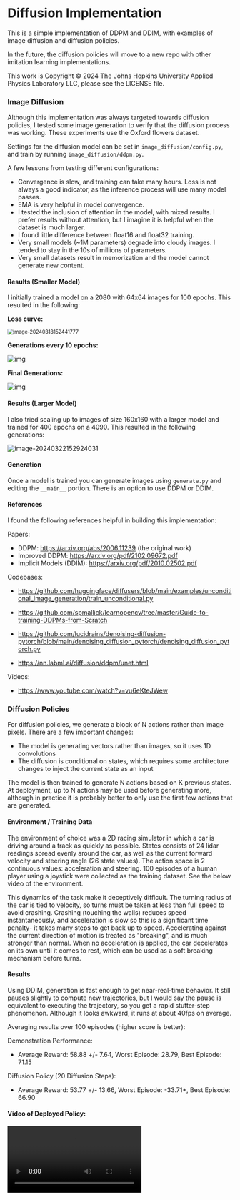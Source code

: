 # Diffusion Implementation

This is a simple implementation of DDPM and DDIM, with examples of image diffusion and diffusion policies.

In the future, the diffusion policies will move to a new repo with other imitation learning implementations.

This work is Copyright © 2024 The Johns Hopkins University Applied Physics Laboratory LLC, please see the LICENSE file.



### Image Diffusion

Although this implementation was always targeted towards diffusion policies, I tested some image generation to verify that the diffusion process was working. These experiments use the Oxford flowers dataset.

Settings for the diffusion model can be set in `image_diffusion/config.py`, and train by running `image_diffusion/ddpm.py`.

A few lessons from testing different configurations:

- Convergence is slow, and training can take many hours. Loss is not always a good indicator, as the inference process will use many model passes.
- EMA is very helpful in model convergence.
- I tested the inclusion of attention in the model, with mixed results. I prefer results without attention, but I imagine it is helpful when the dataset is much larger.
- I found little difference between float16 and float32 training.
- Very small models (~1M parameters) degrade into cloudy images. I tended to stay in the 10s of millions of parameters.
- Very small datasets result in memorization and the model cannot generate new content.



#### Results (Smaller Model)

I initially trained a model on a 2080 with 64x64 images for 100 epochs. This resulted in the following:

**Loss curve:**

<img src="./assets/image-20240318152441777.png" alt="image-20240318152441777" style="zoom:80%;" />

**Generations every 10 epochs:**

![img](./assets/image-20240318152349184.png)

**Final Generations:**

![img](./assets/generations_epoch_100_no_attn.png)



#### Results (Larger Model)

I also tried scaling up to images of size 160x160 with a larger model and trained for 400 epochs on a 4090. This resulted in the following generations:

![image-20240322152924031](./assets/image-20240322152924031.png)



#### Generation

Once a model is trained you can generate images using `generate.py` and editing the `__main__` portion. There is an option to use DDPM or DDIM.



#### References

I found the following references helpful in building this implementation:

Papers:

- DDPM: https://arxiv.org/abs/2006.11239 (the original work)
- Improved DDPM: https://arxiv.org/pdf/2102.09672.pdf
- Implicit Models (DDIM): https://arxiv.org/pdf/2010.02502.pdf

Codebases:

- https://github.com/huggingface/diffusers/blob/main/examples/unconditional_image_generation/train_unconditional.py

- https://github.com/spmallick/learnopencv/tree/master/Guide-to-training-DDPMs-from-Scratch

- https://github.com/lucidrains/denoising-diffusion-pytorch/blob/main/denoising_diffusion_pytorch/denoising_diffusion_pytorch.py

- https://nn.labml.ai/diffusion/ddpm/unet.html

Videos:

- https://www.youtube.com/watch?v=vu6eKteJWew



### Diffusion Policies

For diffusion policies, we generate a block of N actions rather than image pixels. There are a few important changes:

- The model is generating vectors rather than images, so it uses 1D convolutions
- The diffusion is conditional on states, which requires some architecture changes to inject the current state as an input

The model is then trained to generate N actions based on K previous states. At deployment, up to N actions may be used before generating more, although in practice it is probably better to only use the first few actions that are generated.

#### Environment / Training Data

The environment of choice was a 2D racing simulator in which a car is driving around a track as quickly as possible. States consists of 24 lidar readings spread evenly around the car, as well as the current forward velocity and steering angle (26 state values). The action space is 2 continuous values: acceleration and steering. 100 episodes of a human player using a joystick were collected as the training dataset. See the below video of the environment.

This dynamics of the task make it deceptively difficult. The turning radius of the car is tied to velocity, so turns must be taken at less than full speed to avoid crashing. Crashing (touching the walls) reduces speed instantaneously, and acceleration is slow so this is a significant time penalty- it takes many steps to get back up to speed. Accelerating against the current direction of motion is treated as "breaking", and is much stronger than normal. When no acceleration is applied, the car decelerates on its own until it comes to rest, which can be used as a soft breaking mechanism before turns.

#### Results

Using DDIM, generation is fast enough to get near-real-time behavior. It still pauses slightly to compute new trajectories, but I would say the pause is equivalent to executing the trajectory, so you get a rapid stutter-step phenomenon. Although it looks awkward, it runs at about 40fps on average.

Averaging results over 100 episodes (higher score is better):

Demonstration Performance:

- Average Reward: 58.88 +/- 7.64, Worst Episode: 28.79, Best Episode: 71.15

Diffusion Policy (20 Diffusion Steps):

- Average Reward: 53.77 +/- 13.66, Worst Episode: -33.71*, Best Episode: 66.90



#### Video of Deployed Policy:

<video src="https://github.com/ewmstaley/diffusion_experiments/blob/main/assets/policy_video_short_2.mp4" />



***Notes**:

The trained policy does not understand that the objective of the task is to move in a specific direction. If the car happens to crash and flip around, the policy will simply drive the course backwards, and this results in severe negative results (the worst episodes are sometimes very negative, suggesting driving much more in the wrong direction than the right one).

I think this could be greatly improved with some simple RL augments (for example, learn a value function and then generate N trajectories instead of 1, using the one with the highest estimated value). This would require some sort of reward signal in the demonstrations or during learning.
